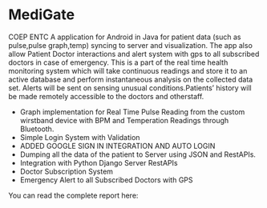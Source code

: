 # MediGate

COEP ENTC
A application for Android in Java for patient data (such as pulse,pulse graph,temp) syncing to server and visualization. The app also allow Patient Doctor interactions and alert system with gps to all subscribed doctors in case of emergency.
This is a part of the  real time health monitoring system which will take continuous readings and store it to an active database and perform instantaneous analysis on the collected data set. Alerts will be sent on sensing unusual conditions.Patients’ history will be made remotely accessible to the doctors and otherstaff.

* Graph implementation for Real Time Pulse Reading from the custom wirstband device with BPM and Temperation Readings through Bluetooth.
* Simple Login System with Validation
* ADDED GOOGLE SIGN IN INTEGRATION AND AUTO LOGIN 
* Dumping all the data of the patient to Server using JSON and RestAPIs.
* Integration with Python Django Server RestAPIs
* Doctor Subscription System
* Emergency Alert to all Subscribed Doctors with GPS

You can read the complete report here: 
